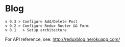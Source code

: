 # Blog

```
v 0.3 > Configure Add/Delete Post
v 0.2 > Configure Redux Router && Form
v 0.1	> Setup architecture
```

For API reference, see: http://reduxblog.herokuapp.com/
